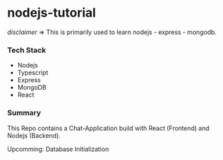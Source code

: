 # nodejs-tutorial

*disclaimer* => This is primarily used to learn nodejs - express - mongodb.

### Tech Stack
- Nodejs
- Typescript
- Express
- MongoDB
- React

### Summary
This Repo contains a Chat-Application build with React (Frontend) and Nodejs (Backend).

Upcomming: 
Database Initialization
